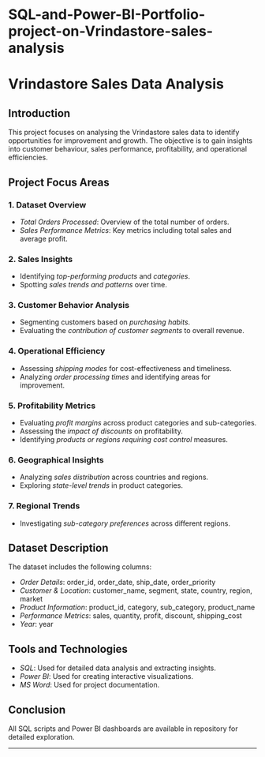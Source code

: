 # SQL-and-Power-BI-Portfolio-project-on-Vrindastore-sales-analysis

# Vrindastore Sales Data Analysis

## Introduction

This project focuses on analysing the Vrindastore sales data to identify opportunities for improvement and growth. The objective is to gain insights into customer behaviour, sales performance, profitability, and operational efficiencies.

## Project Focus Areas

### 1. Dataset Overview
- *Total Orders Processed*: Overview of the total number of orders.
- *Sales Performance Metrics*: Key metrics including total sales and average profit.

### 2. Sales Insights
- Identifying *top-performing products* and *categories*.
- Spotting *sales trends and patterns* over time.

### 3. Customer Behavior Analysis
- Segmenting customers based on *purchasing habits*.
- Evaluating the *contribution of customer segments* to overall revenue.

### 4. Operational Efficiency
- Assessing *shipping modes* for cost-effectiveness and timeliness.
- Analyzing *order processing times* and identifying areas for improvement.

### 5. Profitability Metrics
- Evaluating *profit margins* across product categories and sub-categories.
- Assessing the *impact of discounts* on profitability.
- Identifying *products or regions requiring cost control* measures.

### 6. Geographical Insights
- Analyzing *sales distribution* across countries and regions.
- Exploring *state-level trends* in product categories.

### 7. Regional Trends
- Investigating *sub-category preferences* across different regions.

## Dataset Description

The dataset includes the following columns:

- *Order Details*: order_id, order_date, ship_date, order_priority
- *Customer & Location*: customer_name, segment, state, country, region, market
- *Product Information*: product_id, category, sub_category, product_name
- *Performance Metrics*: sales, quantity, profit, discount, shipping_cost
- *Year*: year

## Tools and Technologies

- *SQL*: Used for detailed data analysis and extracting insights.
- *Power BI*: Used for creating interactive visualizations.
- *MS Word*: Used for project documentation.

## Conclusion

 All SQL scripts and Power BI dashboards are available in repository for detailed exploration.

---











